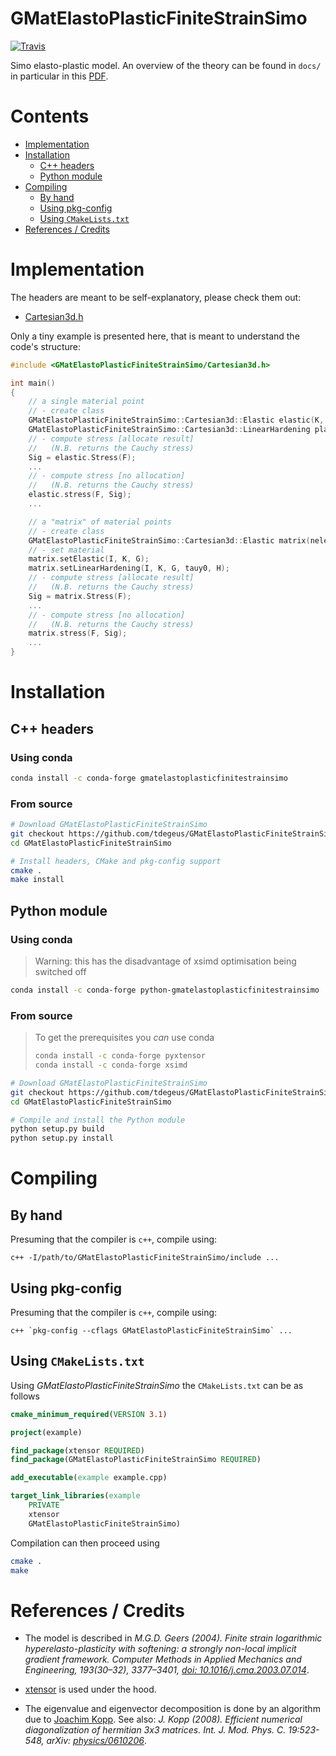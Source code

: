 
# GMatElastoPlasticFiniteStrainSimo

[![Travis](https://travis-ci.com/tdegeus/GMatElastoPlasticFiniteStrainSimo.svg?branch=master)](https://travis-ci.com/tdegeus/GMatElastoPlasticFiniteStrainSimo)

Simo elasto-plastic model. An overview of the theory can be found in `docs/` in particular in this [PDF](docs/readme.pdf).

# Contents

<!-- MarkdownTOC levels="1,2" -->

- [Implementation](#implementation)
- [Installation](#installation)
    - [C++ headers](#c-headers)
    - [Python module](#python-module)
- [Compiling](#compiling)
    - [By hand](#by-hand)
    - [Using pkg-config](#using-pkg-config)
    - [Using `CMakeLists.txt`](#using-cmakeliststxt)
- [References / Credits](#references--credits)

<!-- /MarkdownTOC -->

# Implementation

The headers are meant to be self-explanatory, please check them out:

* [Cartesian3d.h](include/GMatElastoPlasticFiniteStrainSimo/Cartesian3d.h)

Only a tiny example is presented here, that is meant to understand the code's structure:

```cpp
#include <GMatElastoPlasticFiniteStrainSimo/Cartesian3d.h>

int main()
{
    // a single material point
    // - create class
    GMatElastoPlasticFiniteStrainSimo::Cartesian3d::Elastic elastic(K, G);
    GMatElastoPlasticFiniteStrainSimo::Cartesian3d::LinearHardening plastic(K, G, tauy0, H);
    // - compute stress [allocate result]
    //   (N.B. returns the Cauchy stress)
    Sig = elastic.Stress(F);
    ...
    // - compute stress [no allocation]
    //   (N.B. returns the Cauchy stress)
    elastic.stress(F, Sig); 
    ...

    // a "matrix" of material points
    // - create class
    GMatElastoPlasticFiniteStrainSimo::Cartesian3d::Elastic matrix(nelem, nip);
    // - set material
    matrix.setElastic(I, K, G);
    matrix.setLinearHardening(I, K, G, tauy0, H);
    // - compute stress [allocate result]
    //   (N.B. returns the Cauchy stress)
    Sig = matrix.Stress(F);
    ...
    // - compute stress [no allocation]
    //   (N.B. returns the Cauchy stress)
    matrix.stress(F, Sig); 
    ...
}
```

# Installation

## C++ headers

### Using conda

```bash
conda install -c conda-forge gmatelastoplasticfinitestrainsimo
```

### From source

```bash
# Download GMatElastoPlasticFiniteStrainSimo
git checkout https://github.com/tdegeus/GMatElastoPlasticFiniteStrainSimo.git
cd GMatElastoPlasticFiniteStrainSimo

# Install headers, CMake and pkg-config support
cmake .
make install
```

## Python module

### Using conda

> Warning: this has the disadvantage of xsimd optimisation being switched off

```bash
conda install -c conda-forge python-gmatelastoplasticfinitestrainsimo
```

### From source

> To get the prerequisites you *can* use conda
> 
> ```bash
> conda install -c conda-forge pyxtensor
> conda install -c conda-forge xsimd
> ```

```bash
# Download GMatElastoPlasticFiniteStrainSimo
git checkout https://github.com/tdegeus/GMatElastoPlasticFiniteStrainSimo.git
cd GMatElastoPlasticFiniteStrainSimo

# Compile and install the Python module
python setup.py build
python setup.py install
```

# Compiling

## By hand

Presuming that the compiler is `c++`, compile using:

```
c++ -I/path/to/GMatElastoPlasticFiniteStrainSimo/include ...
```

## Using pkg-config

Presuming that the compiler is `c++`, compile using:

```
c++ `pkg-config --cflags GMatElastoPlasticFiniteStrainSimo` ...
```

## Using `CMakeLists.txt`

Using *GMatElastoPlasticFiniteStrainSimo* the `CMakeLists.txt` can be as follows

```cmake
cmake_minimum_required(VERSION 3.1)

project(example)

find_package(xtensor REQUIRED)
find_package(GMatElastoPlasticFiniteStrainSimo REQUIRED)

add_executable(example example.cpp)

target_link_libraries(example
    PRIVATE
    xtensor
    GMatElastoPlasticFiniteStrainSimo)
```

Compilation can then proceed using 

```bash
cmake .
make
```

# References / Credits

*   The model is described in *M.G.D. Geers (2004). Finite strain logarithmic hyperelasto-plasticity with softening: a strongly non-local implicit gradient framework. Computer Methods in Applied Mechanics and Engineering, 193(30–32), 3377–3401, [doi: 10.1016/j.cma.2003.07.014](https://doi.org/10.1016/j.cma.2003.07.014)*.

*   [xtensor](https://github.com/QuantStack/xtensor) is used under the hood.

*   The eigenvalue and eigenvector decomposition is done by an algorithm due to [Joachim Kopp](https://www.mpi-hd.mpg.de/personalhomes/globes/3x3/). See also: *J. Kopp (2008). Efficient numerical diagonalization of hermitian 3x3 matrices. Int. J. Mod. Phys. C. 19:523-548, arXiv: [physics/0610206](https://arxiv.org/abs/physics/0610206)*.

